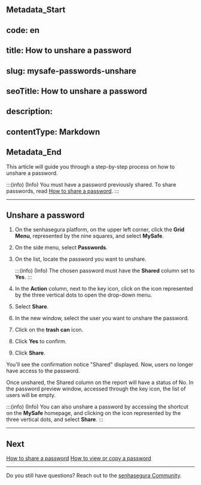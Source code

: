 ## Metadata_Start 
## code: en
## title: How to unshare a password 
## slug: mysafe-passwords-unshare 
## seoTitle: How to unshare a password 
## description:  
## contentType: Markdown 
## Metadata_End
This article will guide you through a step-by-step process on how to unshare a password.

:::(info) (Info)
You must have a password previously shared. To share passwords, read [How to share a password](/v3-32/docs/mysafe-passwords-share).
:::

***

## Unshare a password

1. On the senhasegura platform, on the upper left corner, click the **Grid Menu**, represented by the nine squares, and select **MySafe**.
2. On the side menu, select **Passwords**. 
3. On the list, locate the password you want to unshare.
    
    :::(info) (Info)
    The chosen password must have the **Shared** column set to **Yes**.
    :::
    
4. In the **Action** column, next to the key icon, click on the icon represented by the three vertical dots to open the drop-down menu.
5. Select **Share**.
6. In the new window, select the user you want to unshare the password.
7. Click on the **trash can** icon.
8. Click **Yes** to confirm.
9. Click **Share**.

You'll see the confirmation notice "Shared" displayed. Now, users no longer have access to the password.

Once unshared, the Shared column on the report will have a status of No. In the password preview window, accessed through the key icon, the list of users will be empty.

:::(info) (Info)
You can also unshare a password by accessing the shortcut on the **MySafe** homepage, and clicking on the icon represented by the three vertical dots, and select **Share**.
:::

***

## Next
[How to share a password](/v3-32/docs/mysafe-passwords-share)
[How to view or copy a password](/v3-32/docs/mysafe-passwords-view-copy)

***

Do you still have questions? Reach out to the [senhasegura Community](https://community.senhasegura.io/).